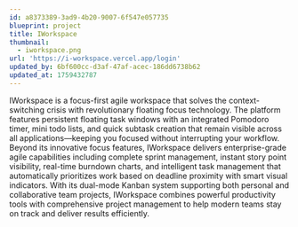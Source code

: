 ```yaml
---
id: a8373389-3ad9-4b20-9007-6f547e057735
blueprint: project
title: IWorkspace
thumbnail:
  - iworkspace.png
url: 'https://i-workspace.vercel.app/login'
updated_by: 6bf600cc-d3af-47af-acec-186dd6738b62
updated_at: 1759432787
---
```

IWorkspace is a focus-first agile workspace that solves the context-switching crisis with revolutionary floating focus technology. The platform features persistent floating task windows with an integrated Pomodoro timer, mini todo lists, and quick subtask creation that remain visible across all applications—keeping you focused without interrupting your workflow. Beyond its innovative focus features, IWorkspace delivers enterprise-grade agile capabilities including complete sprint management, instant story point visibility, real-time burndown charts, and intelligent task management that automatically prioritizes work based on deadline proximity with smart visual indicators. With its dual-mode Kanban system supporting both personal and collaborative team projects, IWorkspace combines powerful productivity tools with comprehensive project management to help modern teams stay on track and deliver results efficiently.